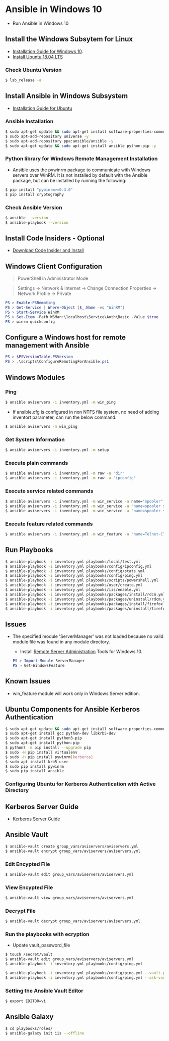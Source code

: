 # Ansible in Windows 10

* Run Ansible in Windows 10

## Install the Windows Subsytem for Linux

* [Installation Guide for Windows 10](https://docs.microsoft.com/en-us/windows/wsl/install-win10).
* [Install Ubuntu 18.04 LTS](https://www.microsoft.com/en-sg/p/ubuntu-1804-lts/9n9tngvndl3q?rtc=1) 

### Check Ubuntu Version

```bash
$ lsb_release -a
```

## Install Ansible in Windows Subsystem

* [Installation Guide for Ubuntu](https://docs.ansible.com/ansible/latest/installation_guide/intro_installation.html#latest-releases-via-apt-ubuntu)

### Ansible Installation

```bash
$ sudo apt-get update && sudo apt-get install software-properties-common -y
$ sudo apt-add-repository universe -y
$ sudo apt-add-repository ppa:ansible/ansible -y
$ sudo apt-get update && sudo apt-get install ansible python-pip -y
```

### Python library for Windows Remote Management Installation

* Ansible uses the pywinrm package to communicate with Windows servers over WinRM. It is not installed by default with the Ansible package, but can be installed by running the following:

```bash
$ pip install "pywinrm>=0.3.0" 
$ pip install cryptography
```

### Check Ansible Version

```bash
$ ansible --version
$ ansible-playbook --version
```

## Install Code Insiders - Optional

* [Download Code Insider and Install](https://code.visualstudio.com/insiders/)

## Windows Client Configuration

> PowerShell in Administrator Mode

> Settings -> Network & Internet -> Change Connection Properties -> Network Profile -> Private 

```powershell
PS > Enable-PSRemoting
PS > Get-Service | Where-Object {$_.Name -eq "WinRM"}
PS > Start-Service WinRM
PS > Set-Item -Path WSMan:\localhost\Service\Auth\Basic -Value $true
PS > winrm quickconfig
```

## Configure a Windows host for remote management with Ansible

```powershell
PS > $PSVersionTable.PSVersion
PS > .\scripts\ConfigureRemotingForAnsible.ps1
```

## Windows Modules

### Ping

```bash
$ ansible aviservers -i inventory.yml -m win_ping
```

* If ansible.cfg is configured in non NTFS file system, no need of adding inventort parameter, can run the below command.

```bash
$ ansible aviservers -m win_ping
```

### Get System Information

```bash
$ ansible aviservers -i inventory.yml -m setup
```

### Execute plain commands

```bash
$ ansible aviservers -i inventory.yml -m raw -a "dir"
$ ansible aviservers -i inventory.yml -m raw -a "ipconfig" 
```

### Execute service related commands

```bash
$ ansible aviservers -i inventory.yml -m win_service -a name="spooler"
$ ansible aviservers -i inventory.yml -m win_service -a "name=spooler state=stopped"
$ ansible aviservers -i inventory.yml -m win_service -a "name=spooler state=started"
```

### Execute feature related commands

```bash
$ ansible aviservers -i inventory.yml -m win_feature -a "name=Telnet-Client state=present"
```

## Run Playbooks

```bash
$ ansible-playbook -i inventory.yml playbooks/local/test.yml
$ ansible-playbook -i inventory.yml playbooks/config/ipconfig.yml
$ ansible-playbook -i inventory.yml playbooks/config/stats.yml
$ ansible-playbook -i inventory.yml playbooks/config/ping.yml
$ ansible-playbook -i inventory.yml playbooks/scripts/powershell.yml
$ ansible-playbook -i inventory.yml playbooks/user/create.yml
$ ansible-playbook -i inventory.yml playbooks/iis/enable.yml
$ ansible-playbook -i inventory.yml playbooks/packages/install/rdcm.yml
$ ansible-playbook -i inventory.yml playbooks/packages/uninstall/rdcm.yml
$ ansible-playbook -i inventory.yml playbooks/packages/install/firefox.yml
$ ansible-playbook -i inventory.yml playbooks/packages/uninstall/firefox.yml
```

## Issues

* The specified module 'ServerManager' was not loaded because no valid module file was found in any module directory.
    * Install [Remote Server Administration](https://www.microsoft.com/en-au/download/details.aspx?id=45520) Tools for Windows 10.

    ```powershell
    PS > Import-Module ServerManager
    PS > Get-WindowsFeature
    ```

## Known Issues

* win_feature module will work only in Windows Server edition. 

## Ubuntu Components for Ansible Kerberos Authentication

```bash
$ sudo apt-get update && sudo apt-get install software-properties-common -y
$ sudo apt-get install gcc python-dev libkrb5-dev
$ sudo apt-get install python3-pip
$ sudo apt-get install python-pip
$ python3 -m pip install --upgrade pip
$ sudo -H pip install virtualenv
$ sudo -H pip install pywinrm[kerberos]
$ sudo apt install krb5-user
$ sudo pip install pywinrm
$ sudo pip install ansible
```

### Configuring Ubuntu for Kerberos Authentication with Active Directory

## Kerberos Server Guide

* [Kerberos Server Guide](https://help.ubuntu.com/lts/serverguide/kerberos.html)

## Ansible Vault

```bash
$ ansible-vault create group_vars/aviservers/aviservers.yml
$ ansible-vault encrypt group_vars/aviservers/aviservers.yml
```

### Edit Encypted File

```bash
$ ansible-vault edit group_vars/aviservers/aviservers.yml
```

### View Encypted File

```bash
$ ansible-vault view group_vars/aviservers/aviservers.yml
```

### Decrypt File

```bash
$ ansible-vault decrypt group_vars/aviservers/aviservers.yml
```

### Run the playbooks with ecryption

* Update vault_password_file

```bash
$ touch /secret/vault
$ ansible-vault edit group_vars/aviservers/aviservers.yml
$ ansible-playbook -i inventory.yml playbooks/config/ping.yml
```

```bash
$ ansible-playbook -i inventory.yml playbooks/config/ping.yml --vault-password-file /etc/ansible/secret/vault
$ ansible-playbook -i inventory.yml playbooks/config/ping.yml --ask-vault-pass 
```

### Setting the Ansible Vault Editor

```bash
$ export EDITOR=vi
```

## Ansible Galaxy

```bash
$ cd playbooks/roles/
$ ansible-galaxy init iis --offline
```